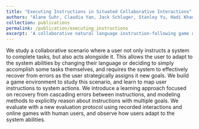 ```yaml
---
title: "Executing Instructions in Situated Collaborative Interactions"
authors: "Alane Suhr, Claudia Yan, Jack Schluger, Stanley Yu, Hadi Khader, Marwa Mouallem, Iris Zhang, and Yoav Artzi"
collection: publications
permalink: /publication/executing_instructions
excerpt: 'A collaborative natural language instruction-following game designed to study human-system collaboration. The game, enables exploring how users adapt to system capabilities and how systems recover from errors. It provides insights into improving interaction between users and systems in dynamic, task-driven environments.'
---
```


We study a collaborative scenario where a user not only instructs a system to complete tasks, but also acts alongside it. This allows the user to adapt to the system abilities by changing their language or deciding to simply accomplish some tasks themselves, and requires the system to effectively recover from errors as the user strategically assigns it new goals. We build a game environment to study this scenario, and learn to map user instructions to system actions. We introduce a learning approach focused on recovery from cascading errors between instructions, and modeling methods to explicitly reason about instructions with multiple goals. We evaluate with a new evaluation protocol using recorded interactions and online games with human users, and observe how users adapt to the system abilities.
